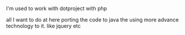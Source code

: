 I'm used to work with dotproject with php

all I want to do at here porting the code to java the using more advance technology to it.
like jquery etc